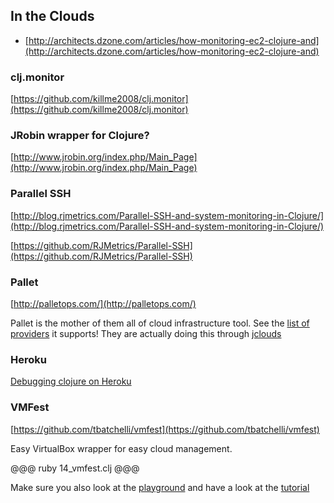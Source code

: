 In the Clouds
--------

* [http://architects.dzone.com/articles/how-monitoring-ec2-clojure-and](http://architects.dzone.com/articles/how-monitoring-ec2-clojure-and)

### clj.monitor
[https://github.com/killme2008/clj.monitor](https://github.com/killme2008/clj.monitor)

### JRobin wrapper for Clojure?
[http://www.jrobin.org/index.php/Main_Page](http://www.jrobin.org/index.php/Main_Page)

### Parallel SSH
[http://blog.rjmetrics.com/Parallel-SSH-and-system-monitoring-in-Clojure/](http://blog.rjmetrics.com/Parallel-SSH-and-system-monitoring-in-Clojure/)

[https://github.com/RJMetrics/Parallel-SSH](https://github.com/RJMetrics/Parallel-SSH)

### Pallet
[http://palletops.com/](http://palletops.com/)

Pallet is the mother of them all of cloud infrastructure tool. See the [list of providers](http://www.jclouds.org/documentation/reference/supported-providers/) it supports! 
They are actually doing this through [jclouds](http://www.jclouds.org/)

### Heroku
[Debugging clojure on Heroku](https://devcenter.heroku.com/articles/debugging-clojure)

### VMFest
[https://github.com/tbatchelli/vmfest](https://github.com/tbatchelli/vmfest)

Easy VirtualBox wrapper for easy cloud management.

@@@ ruby 14_vmfest.clj @@@

Make sure you also look at the [playground](https://github.com/pallet/vmfest-playground) and have a look at the [tutorial](https://github.com/pallet/vmfest-playground/blob/master/src/play.clj)